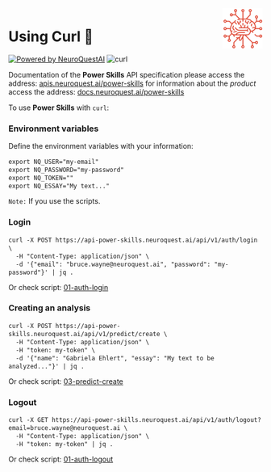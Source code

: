 <img src="https://raw.githubusercontent.com/NeuroQuestAi/neuroquestai.github.io/main/brand/products/power-skills/power-skills-128.png" align="right" width="80" height="80"/>

# Using Curl 🚀

[![Powered by NeuroQuestAI](https://img.shields.io/badge/powered%20by-NeuroQuestAI-orange.svg?style=flat&colorA=E1523D&colorB=007D8A)](
https://neuroquest.ai)
![curl](https://img.shields.io/static/v1.svg?label=curl&message=8.0%20&color=orange)

Documentation of the **Power Skills** API specification please access the address: [apis.neuroquest.ai/power-skills](https://apis.neuroquest.ai/power-skills/) for 
information about the *product* access the address: [docs.neuroquest.ai/power-skills](https://docs.neuroquest.ai/power-skills/)

To use **Power Skills** with `curl`:

### Environment variables

Define the environment variables with your information:

```shell
export NQ_USER="my-email"
export NQ_PASSWORD="my-password"
export NQ_TOKEN=""
export NQ_ESSAY="My text..."
```

`Note:` If you use the scripts.

### Login

```shell
curl -X POST https://api-power-skills.neuroquest.ai/api/v1/auth/login \
  -H "Content-Type: application/json" \
  -d '{"email": "bruce.wayne@neuroquest.ai", "password": "my-password"}' | jq .
```

Or check script: [01-auth-login](01-auth-login)

### Creating an analysis

```shell
curl -X POST https://api-power-skills.neuroquest.ai/api/v1/predict/create \
  -H "Content-Type: application/json" \
  -H "token: my-token" \
  -d '{"name": "Gabriela Ehlert", "essay": "My text to be analyzed..."}' | jq .
```

Or check script: [03-predict-create](03-predict-create)

### Logout

```shell
curl -X GET https://api-power-skills.neuroquest.ai/api/v1/auth/logout?email=bruce.wayne@neuroquest.ai \
  -H "Content-Type: application/json" \
  -H "token: my-token" | jq .
```

Or check script: [01-auth-logout](01-auth-logout)


